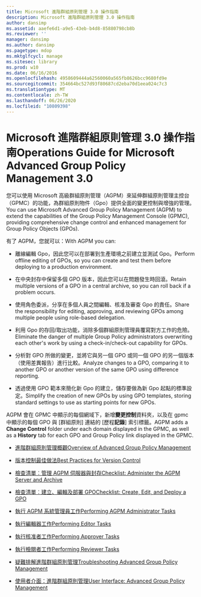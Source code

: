 ```yaml
---
title: Microsoft 進階群組原則管理 3.0 操作指南
description: Microsoft 進階群組原則管理 3.0 操作指南
author: dansimp
ms.assetid: aaefe6d1-a9e5-43eb-b4d8-85880798cb8b
ms.reviewer: ''
manager: dansimp
ms.author: dansimp
ms.pagetype: mdop
ms.mktglfcycl: manage
ms.sitesec: library
ms.prod: w10
ms.date: 06/16/2016
ms.openlocfilehash: 4958609444a62560060a565fb8626bcc9680fd9e
ms.sourcegitcommit: 354664bc527d93f80687cd2eba70d1eea024c7c3
ms.translationtype: MT
ms.contentlocale: zh-TW
ms.lasthandoff: 06/26/2020
ms.locfileid: "10809398"
---
```

# <span data-ttu-id="5cf56-103">Microsoft 進階群組原則管理 3.0 操作指南</span><span class="sxs-lookup"><span data-stu-id="5cf56-103">Operations Guide for Microsoft Advanced Group Policy Management 3.0</span></span>


<span data-ttu-id="5cf56-104">您可以使用 Microsoft 高級群組原則管理（AGPM）來延伸群組原則管理主控台（GPMC）的功能，為群組原則物件（Gpo）提供全面的變更控制與增強的管理。</span><span class="sxs-lookup"><span data-stu-id="5cf56-104">You can use Microsoft Advanced Group Policy Management (AGPM) to extend the capabilities of the Group Policy Management Console (GPMC), providing comprehensive change control and enhanced management for Group Policy Objects (GPOs).</span></span>

<span data-ttu-id="5cf56-105">有了 AGPM，您就可以：</span><span class="sxs-lookup"><span data-stu-id="5cf56-105">With AGPM you can:</span></span>

-   <span data-ttu-id="5cf56-106">離線編輯 Gpo，因此您可以在部署到生產環境之前建立並測試 Gpo。</span><span class="sxs-lookup"><span data-stu-id="5cf56-106">Perform offline editing of GPOs, so you can create and test them before deploying to a production environment.</span></span>

-   <span data-ttu-id="5cf56-107">在中央封存中保留多個 GPO 版本，因此您可以在問題發生時回滾。</span><span class="sxs-lookup"><span data-stu-id="5cf56-107">Retain multiple versions of a GPO in a central archive, so you can roll back if a problem occurs.</span></span>

-   <span data-ttu-id="5cf56-108">使用角色委派，分享在多個人員之間編輯、核准及審查 Gpo 的責任。</span><span class="sxs-lookup"><span data-stu-id="5cf56-108">Share the responsibility for editing, approving, and reviewing GPOs among multiple people using role-based delegation.</span></span>

-   <span data-ttu-id="5cf56-109">利用 Gpo 的存回/取出功能，消除多個群組原則管理員覆寫對方工作的危險。</span><span class="sxs-lookup"><span data-stu-id="5cf56-109">Eliminate the danger of multiple Group Policy administrators overwriting each other's work by using a check-in/check-out capability for GPOs.</span></span>

-   <span data-ttu-id="5cf56-110">分析對 GPO 所做的變更，並將它與另一個 GPO 或同一個 GPO 的另一個版本（使用差異報告）進行比較。</span><span class="sxs-lookup"><span data-stu-id="5cf56-110">Analyze changes to a GPO, comparing it to another GPO or another version of the same GPO using difference reporting.</span></span>

-   <span data-ttu-id="5cf56-111">透過使用 GPO 範本來簡化新 Gpo 的建立，儲存要做為新 Gpo 起點的標準設定。</span><span class="sxs-lookup"><span data-stu-id="5cf56-111">Simplify the creation of new GPOs by using GPO templates, storing standard settings to use as starting points for new GPOs.</span></span>

<span data-ttu-id="5cf56-112">AGPM 會在 GPMC 中顯示的每個網域下，新增**變更控制**資料夾，以及在 gpmc 中顯示的每個 GPO 與 [群組原則] 連結的 [歷程**記錄**] 索引標籤。</span><span class="sxs-lookup"><span data-stu-id="5cf56-112">AGPM adds a **Change Control** folder under each domain displayed in the GPMC, as well as a **History** tab for each GPO and Group Policy link displayed in the GPMC.</span></span>

-   [<span data-ttu-id="5cf56-113">進階群組原則管理概觀</span><span class="sxs-lookup"><span data-stu-id="5cf56-113">Overview of Advanced Group Policy Management</span></span>](overview-of-advanced-group-policy-management-agpm30ops.md)

-   [<span data-ttu-id="5cf56-114">版本控制最佳做法</span><span class="sxs-lookup"><span data-stu-id="5cf56-114">Best Practices for Version Control</span></span>](best-practices-for-version-control.md)

-   [<span data-ttu-id="5cf56-115">檢查清單︰管理 AGPM 伺服器與封存</span><span class="sxs-lookup"><span data-stu-id="5cf56-115">Checklist: Administer the AGPM Server and Archive</span></span>](checklist-administer-the-agpm-server-and-archive.md)

-   [<span data-ttu-id="5cf56-116">檢查清單︰建立、編輯及部署 GPO</span><span class="sxs-lookup"><span data-stu-id="5cf56-116">Checklist: Create, Edit, and Deploy a GPO</span></span>](checklist-create-edit-and-deploy-a-gpo-agpm30ops.md)

-   [<span data-ttu-id="5cf56-117">執行 AGPM 系統管理員工作</span><span class="sxs-lookup"><span data-stu-id="5cf56-117">Performing AGPM Administrator Tasks</span></span>](performing-agpm-administrator-tasks-agpm30ops.md)

-   [<span data-ttu-id="5cf56-118">執行編輯器工作</span><span class="sxs-lookup"><span data-stu-id="5cf56-118">Performing Editor Tasks</span></span>](performing-editor-tasks-agpm30ops.md)

-   [<span data-ttu-id="5cf56-119">執行核准者工作</span><span class="sxs-lookup"><span data-stu-id="5cf56-119">Performing Approver Tasks</span></span>](performing-approver-tasks-agpm30ops.md)

-   [<span data-ttu-id="5cf56-120">執行檢閱者工作</span><span class="sxs-lookup"><span data-stu-id="5cf56-120">Performing Reviewer Tasks</span></span>](performing-reviewer-tasks-agpm30ops.md)

-   [<span data-ttu-id="5cf56-121">疑難排解進階群組原則管理</span><span class="sxs-lookup"><span data-stu-id="5cf56-121">Troubleshooting Advanced Group Policy Management</span></span>](troubleshooting-advanced-group-policy-management-agpm30ops.md)

-   [<span data-ttu-id="5cf56-122">使用者介面：進階群組原則管理</span><span class="sxs-lookup"><span data-stu-id="5cf56-122">User Interface: Advanced Group Policy Management</span></span>](user-interface-advanced-group-policy-management-agpm30ops.md)

 

 





